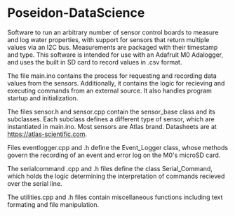 # Poseidon-DataScience


Software to run an arbitrary number of sensor control boards to measure and log water properties, with support for sensors that return multiple values via an I2C bus.  Measurements are packaged with their timestamp and type.  This software is intended for use with an Adafruit M0 Adalogger, and uses the built in SD card to record values in .csv format.

The file main.ino contains the process for requesting and recording data values from the sensors.  Additionally, it contains the logic for recieving and executing commands from an external source. It also handles program startup and initialization.

The files sensor.h and sensor.cpp contain the sensor_base class and its subclasses.  Each subclass defines a different type of sensor, which are instantiated in main.ino.  Most sensors are Atlas brand. Datasheets are at https://atlas-scientific.com. 

Files eventlogger.cpp and .h define the Event_Logger class, whose methods govern the recording of an event and error log on the M0's microSD card.

The serialcommand .cpp and .h files define the class Serial_Command, which holds the logic determining the interpretation of commands recieved over the serial line.

The utilities.cpp and .h files contain miscellaneous functions including text formating and file manipulation.